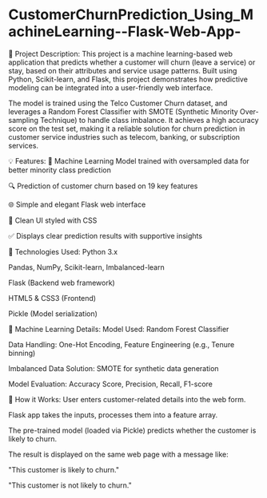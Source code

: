 # CustomerChurnPrediction_Using_MachineLearning--Flask-Web-App-

📝 Project Description:
This project is a machine learning-based web application that predicts whether a customer will churn (leave a service) or stay, based on their attributes and service usage patterns. Built using Python, Scikit-learn, and Flask, this project demonstrates how predictive modeling can be integrated into a user-friendly web interface.

The model is trained using the Telco Customer Churn dataset, and leverages a Random Forest Classifier with SMOTE (Synthetic Minority Over-sampling Technique) to handle class imbalance. It achieves a high accuracy score on the test set, making it a reliable solution for churn prediction in customer service industries such as telecom, banking, or subscription services.

💡 Features:
🧠 Machine Learning Model trained with oversampled data for better minority class prediction

🔍 Prediction of customer churn based on 19 key features

🌐 Simple and elegant Flask web interface

🧾 Clean UI styled with CSS

✅ Displays clear prediction results with supportive insights

🧪 Technologies Used:
Python 3.x

Pandas, NumPy, Scikit-learn, Imbalanced-learn

Flask (Backend web framework)

HTML5 & CSS3 (Frontend)

Pickle (Model serialization)

🧠 Machine Learning Details:
Model Used: Random Forest Classifier

Data Handling: One-Hot Encoding, Feature Engineering (e.g., Tenure binning)

Imbalanced Data Solution: SMOTE for synthetic data generation

Model Evaluation: Accuracy Score, Precision, Recall, F1-score

🚀 How it Works:
User enters customer-related details into the web form.

Flask app takes the inputs, processes them into a feature array.

The pre-trained model (loaded via Pickle) predicts whether the customer is likely to churn.

The result is displayed on the same web page with a message like:

"This customer is likely to churn."

"This customer is not likely to churn."
